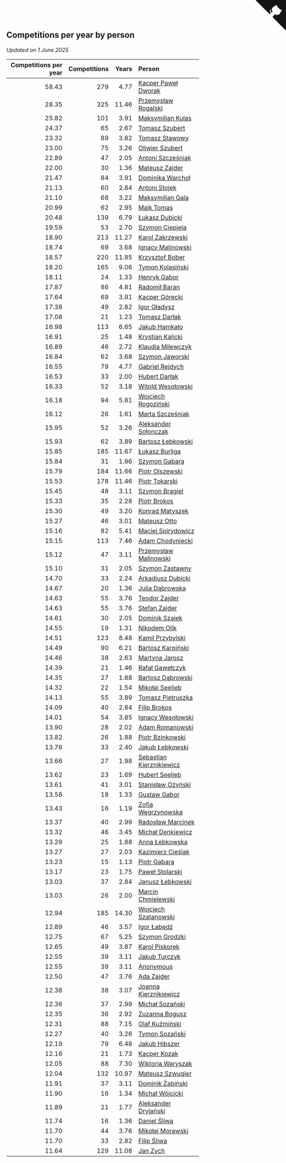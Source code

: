 ## Competitions per year by person

*Updated on  1 June 2025*

| Competitions per year | Competitions | Years | Person |
| ---: | ---: | ---: | :--- |
| 58.43 | 279 | 4.77 | [Kacper Paweł Dworak](https://www.worldcubeassociation.org/persons/2020DWOR01) |
| 28.35 | 325 | 11.46 | [Przemysław Rogalski](https://www.worldcubeassociation.org/persons/2013ROGA02) |
| 25.82 | 101 | 3.91 | [Maksymilian Kulas](https://www.worldcubeassociation.org/persons/2021KULA02) |
| 24.37 | 65 | 2.67 | [Tomasz Szubert](https://www.worldcubeassociation.org/persons/2022SZUB02) |
| 23.32 | 89 | 3.82 | [Tomasz Stawowy](https://www.worldcubeassociation.org/persons/2021STAW01) |
| 23.00 | 75 | 3.26 | [Oliwier Szubert](https://www.worldcubeassociation.org/persons/2022SZUB01) |
| 22.89 | 47 | 2.05 | [Antoni Szcześniak](https://www.worldcubeassociation.org/persons/2023SZCZ04) |
| 22.00 | 30 | 1.36 | [Mateusz Zajder](https://www.worldcubeassociation.org/persons/2024ZAJD01) |
| 21.47 | 84 | 3.91 | [Dominika Warchoł](https://www.worldcubeassociation.org/persons/2021WARC01) |
| 21.13 | 60 | 2.84 | [Antoni Stojek](https://www.worldcubeassociation.org/persons/2022STOJ03) |
| 21.10 | 68 | 3.22 | [Maksymilian Gala](https://www.worldcubeassociation.org/persons/2022GALA01) |
| 20.99 | 62 | 2.95 | [Majk Tomas](https://www.worldcubeassociation.org/persons/2022TOMA05) |
| 20.48 | 139 | 6.79 | [Łukasz Dubicki](https://www.worldcubeassociation.org/persons/2018DUBI01) |
| 19.59 | 53 | 2.70 | [Szymon Ciepiela](https://www.worldcubeassociation.org/persons/2022CIEP01) |
| 18.90 | 213 | 11.27 | [Karol Zakrzewski](https://www.worldcubeassociation.org/persons/2014ZAKR01) |
| 18.74 | 69 | 3.68 | [Ignacy Malinowski](https://www.worldcubeassociation.org/persons/2021MALI02) |
| 18.57 | 220 | 11.85 | [Krzysztof Bober](https://www.worldcubeassociation.org/persons/2013BOBE01) |
| 18.20 | 165 | 9.06 | [Tymon Kolasiński](https://www.worldcubeassociation.org/persons/2016KOLA02) |
| 18.11 | 24 | 1.33 | [Henryk Gabor](https://www.worldcubeassociation.org/persons/2024GABO02) |
| 17.87 | 86 | 4.81 | [Radomił Baran](https://www.worldcubeassociation.org/persons/2020BARA02) |
| 17.64 | 69 | 3.91 | [Kacper Górecki](https://www.worldcubeassociation.org/persons/2021GORE01) |
| 17.38 | 49 | 2.82 | [Igor Gładysz](https://www.worldcubeassociation.org/persons/2022GLAD01) |
| 17.08 | 21 | 1.23 | [Tomasz Darłak](https://www.worldcubeassociation.org/persons/2024DARL01) |
| 16.98 | 113 | 6.65 | [Jakub Hamkało](https://www.worldcubeassociation.org/persons/2018HAMK01) |
| 16.91 | 25 | 1.48 | [Krystian Kalicki](https://www.worldcubeassociation.org/persons/2023KALI10) |
| 16.89 | 46 | 2.72 | [Klaudia Milewczyk](https://www.worldcubeassociation.org/persons/2022MILE05) |
| 16.84 | 62 | 3.68 | [Szymon Jaworski](https://www.worldcubeassociation.org/persons/2021JAWO01) |
| 16.55 | 79 | 4.77 | [Gabriel Rejdych](https://www.worldcubeassociation.org/persons/2020REJD01) |
| 16.53 | 33 | 2.00 | [Hubert Darłak](https://www.worldcubeassociation.org/persons/2023DARL03) |
| 16.33 | 52 | 3.18 | [Witold Wesołowski](https://www.worldcubeassociation.org/persons/2022WESO01) |
| 16.18 | 94 | 5.81 | [Wojciech Rogoziński](https://www.worldcubeassociation.org/persons/2019ROGO04) |
| 16.12 | 26 | 1.61 | [Marta Szcześniak](https://www.worldcubeassociation.org/persons/2023SZCZ07) |
| 15.95 | 52 | 3.26 | [Aleksander Sołonczak](https://www.worldcubeassociation.org/persons/2022SOLO01) |
| 15.93 | 62 | 3.89 | [Bartosz Łebkowski](https://www.worldcubeassociation.org/persons/2021LEBK01) |
| 15.85 | 185 | 11.67 | [Łukasz Burliga](https://www.worldcubeassociation.org/persons/2013BURL01) |
| 15.84 | 31 | 1.96 | [Szymon Gabara](https://www.worldcubeassociation.org/persons/2023GABA01) |
| 15.79 | 184 | 11.66 | [Piotr Olszewski](https://www.worldcubeassociation.org/persons/2013OLSZ02) |
| 15.53 | 178 | 11.46 | [Piotr Tokarski](https://www.worldcubeassociation.org/persons/2013TOKA01) |
| 15.45 | 48 | 3.11 | [Szymon Brągiel](https://www.worldcubeassociation.org/persons/2022BRAG03) |
| 15.33 | 35 | 2.28 | [Piotr Brokos](https://www.worldcubeassociation.org/persons/2023BROK01) |
| 15.30 | 49 | 3.20 | [Konrad Matyszek](https://www.worldcubeassociation.org/persons/2022MATY02) |
| 15.27 | 46 | 3.01 | [Mateusz Otto](https://www.worldcubeassociation.org/persons/2022OTTO01) |
| 15.16 | 82 | 5.41 | [Maciej Spirydowicz](https://www.worldcubeassociation.org/persons/2020SPIR01) |
| 15.15 | 113 | 7.46 | [Adam Chodyniecki](https://www.worldcubeassociation.org/persons/2017CHOD02) |
| 15.12 | 47 | 3.11 | [Przemysław Malinowski](https://www.worldcubeassociation.org/persons/2022MALI01) |
| 15.10 | 31 | 2.05 | [Szymon Zastawny](https://www.worldcubeassociation.org/persons/2023ZAST01) |
| 14.70 | 33 | 2.24 | [Arkadiusz Dubicki](https://www.worldcubeassociation.org/persons/2023DUBI01) |
| 14.67 | 20 | 1.36 | [Julia Dąbrowska](https://www.worldcubeassociation.org/persons/2024DABR01) |
| 14.63 | 55 | 3.76 | [Teodor Zajder](https://www.worldcubeassociation.org/persons/2021ZAJD03) |
| 14.63 | 55 | 3.76 | [Stefan Zajder](https://www.worldcubeassociation.org/persons/2021ZAJD02) |
| 14.61 | 30 | 2.05 | [Dominik Szajek](https://www.worldcubeassociation.org/persons/2023SZAJ01) |
| 14.55 | 19 | 1.31 | [Nikodem Olik](https://www.worldcubeassociation.org/persons/2024OLIK01) |
| 14.51 | 123 | 8.48 | [Kamil Przybylski](https://www.worldcubeassociation.org/persons/2016PRZY01) |
| 14.49 | 90 | 6.21 | [Bartosz Karpiński](https://www.worldcubeassociation.org/persons/2019KARP03) |
| 14.46 | 38 | 2.63 | [Martyna Jarosz](https://www.worldcubeassociation.org/persons/2022JARO01) |
| 14.39 | 21 | 1.46 | [Rafał Gawełczyk](https://www.worldcubeassociation.org/persons/2023GAWE01) |
| 14.35 | 27 | 1.88 | [Bartosz Dąbrowski](https://www.worldcubeassociation.org/persons/2023DABR07) |
| 14.32 | 22 | 1.54 | [Mikołaj Seelieb](https://www.worldcubeassociation.org/persons/2023SEEL04) |
| 14.13 | 55 | 3.89 | [Tomasz Pietruszka](https://www.worldcubeassociation.org/persons/2021PIET01) |
| 14.09 | 40 | 2.84 | [Filip Brokos](https://www.worldcubeassociation.org/persons/2022BROK03) |
| 14.01 | 54 | 3.85 | [Ignacy Wesołowski](https://www.worldcubeassociation.org/persons/2021WESO01) |
| 13.90 | 28 | 2.02 | [Adam Romanowski](https://www.worldcubeassociation.org/persons/2023ROMA10) |
| 13.82 | 26 | 1.88 | [Piotr Bzinkowski](https://www.worldcubeassociation.org/persons/2023BZIN01) |
| 13.76 | 33 | 2.40 | [Jakub Łebkowski](https://www.worldcubeassociation.org/persons/2023LEBK01) |
| 13.66 | 27 | 1.98 | [Sebastian Kierznikiewicz](https://www.worldcubeassociation.org/persons/2023KIER02) |
| 13.62 | 23 | 1.69 | [Hubert Seelieb](https://www.worldcubeassociation.org/persons/2023SEEL02) |
| 13.61 | 41 | 3.01 | [Stanisław Ożyński](https://www.worldcubeassociation.org/persons/2022OZYN01) |
| 13.58 | 18 | 1.33 | [Gustaw Gabor](https://www.worldcubeassociation.org/persons/2024GABO01) |
| 13.43 | 16 | 1.19 | [Zofia Węgrzynowska](https://www.worldcubeassociation.org/persons/2024WEGR01) |
| 13.37 | 40 | 2.99 | [Radosław Marcinek](https://www.worldcubeassociation.org/persons/2022MARC05) |
| 13.32 | 46 | 3.45 | [Michał Denkiewicz](https://www.worldcubeassociation.org/persons/2021DENK01) |
| 13.29 | 25 | 1.88 | [Anna Łebkowska](https://www.worldcubeassociation.org/persons/2023LEBK04) |
| 13.27 | 27 | 2.03 | [Kazimierz Cieślak](https://www.worldcubeassociation.org/persons/2023CIES01) |
| 13.23 | 15 | 1.13 | [Piotr Gabara](https://www.worldcubeassociation.org/persons/2024GABA02) |
| 13.17 | 23 | 1.75 | [Paweł Stolarski](https://www.worldcubeassociation.org/persons/2023STOL04) |
| 13.03 | 37 | 2.84 | [Janusz Łebkowski](https://www.worldcubeassociation.org/persons/2022LEBK01) |
| 13.03 | 26 | 2.00 | [Marcin Chmielewski](https://www.worldcubeassociation.org/persons/2023CHMI01) |
| 12.94 | 185 | 14.30 | [Wojciech Szatanowski](https://www.worldcubeassociation.org/persons/2011SZAT01) |
| 12.89 | 46 | 3.57 | [Igor Łabędź](https://www.worldcubeassociation.org/persons/2021LABE01) |
| 12.75 | 67 | 5.25 | [Szymon Grodzki](https://www.worldcubeassociation.org/persons/2020GROD01) |
| 12.65 | 49 | 3.87 | [Karol Piskorek](https://www.worldcubeassociation.org/persons/2021PISK01) |
| 12.55 | 39 | 3.11 | [Jakub Turczyk](https://www.worldcubeassociation.org/persons/2022TURC02) |
| 12.55 | 39 | 3.11 | [Anonymous](https://www.worldcubeassociation.org/persons/2022ANON03) |
| 12.50 | 47 | 3.76 | [Ada Zajder](https://www.worldcubeassociation.org/persons/2021ZAJD01) |
| 12.38 | 38 | 3.07 | [Joanna Kierznikiewicz](https://www.worldcubeassociation.org/persons/2022KIER01) |
| 12.36 | 37 | 2.99 | [Michał Sozański](https://www.worldcubeassociation.org/persons/2022SOZA02) |
| 12.35 | 36 | 2.92 | [Zuzanna Bogusz](https://www.worldcubeassociation.org/persons/2022BOGU01) |
| 12.31 | 88 | 7.15 | [Olaf Kuźmiński](https://www.worldcubeassociation.org/persons/2018KUZM02) |
| 12.27 | 40 | 3.26 | [Tymon Sozański](https://www.worldcubeassociation.org/persons/2022SOZA01) |
| 12.19 | 79 | 6.48 | [Jakub Hibszer](https://www.worldcubeassociation.org/persons/2018HIBS01) |
| 12.16 | 21 | 1.73 | [Kacper Kozak](https://www.worldcubeassociation.org/persons/2023KOZA05) |
| 12.05 | 88 | 7.30 | [Wiktoria Waryszak](https://www.worldcubeassociation.org/persons/2018WARY01) |
| 12.04 | 132 | 10.97 | [Mateusz Szwugier](https://www.worldcubeassociation.org/persons/2014SZWU01) |
| 11.91 | 37 | 3.11 | [Dominik Żabiński](https://www.worldcubeassociation.org/persons/2022ZABI01) |
| 11.90 | 16 | 1.34 | [Michał Wójcicki](https://www.worldcubeassociation.org/persons/2024WOJC01) |
| 11.89 | 21 | 1.77 | [Aleksander Dryjański](https://www.worldcubeassociation.org/persons/2023DRYJ01) |
| 11.74 | 16 | 1.36 | [Daniel Śliwa](https://www.worldcubeassociation.org/persons/2024SLIW01) |
| 11.70 | 44 | 3.76 | [Mikołaj Morawski](https://www.worldcubeassociation.org/persons/2021MORA01) |
| 11.70 | 33 | 2.82 | [Filip Śliwa](https://www.worldcubeassociation.org/persons/2022SLIW01) |
| 11.64 | 129 | 11.08 | [Jan Zych](https://www.worldcubeassociation.org/persons/2014ZYCH01) |


<a href="https://github.com/maxidragon/wca_statistics_pl" class="github-corner" aria-label="View source on Github"><svg width="80" height="80" viewBox="0 0 250 250" style="fill:#151513; color:#fff; position: absolute; top: 0; border: 0; right: 0;" aria-hidden="true"><path d="M0,0 L115,115 L130,115 L142,142 L250,250 L250,0 Z"></path><path d="M128.3,109.0 C113.8,99.7 119.0,89.6 119.0,89.6 C122.0,82.7 120.5,78.6 120.5,78.6 C119.2,72.0 123.4,76.3 123.4,76.3 C127.3,80.9 125.5,87.3 125.5,87.3 C122.9,97.6 130.6,101.9 134.4,103.2" fill="currentColor" style="transform-origin: 130px 106px;" class="octo-arm"></path><path d="M115.0,115.0 C114.9,115.1 118.7,116.5 119.8,115.4 L133.7,101.6 C136.9,99.2 139.9,98.4 142.2,98.6 C133.8,88.0 127.5,74.4 143.8,58.0 C148.5,53.4 154.0,51.2 159.7,51.0 C160.3,49.4 163.2,43.6 171.4,40.1 C171.4,40.1 176.1,42.5 178.8,56.2 C183.1,58.6 187.2,61.8 190.9,65.4 C194.5,69.0 197.7,73.2 200.1,77.6 C213.8,80.2 216.3,84.9 216.3,84.9 C212.7,93.1 206.9,96.0 205.4,96.6 C205.1,102.4 203.0,107.8 198.3,112.5 C181.9,128.9 168.3,122.5 157.7,114.1 C157.9,116.9 156.7,120.9 152.7,124.9 L141.0,136.5 C139.8,137.7 141.6,141.9 141.8,141.8 Z" fill="currentColor" class="octo-body"></path></svg></a><style>.github-corner:hover .octo-arm{animation:octocat-wave 560ms ease-in-out}@keyframes octocat-wave{0%,100%{transform:rotate(0)}20%,60%{transform:rotate(-25deg)}40%,80%{transform:rotate(10deg)}}@media (max-width:500px){.github-corner:hover .octo-arm{animation:none}.github-corner .octo-arm{animation:octocat-wave 560ms ease-in-out}}</style>
